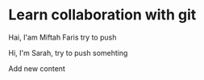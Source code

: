 # Learn collaboration with git

Hai, I'am Miftah Faris try to push

Hi, I'm Sarah, try to push somehting

Add new content


